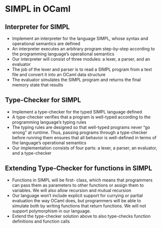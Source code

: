 # SIMPL in OCaml

## Interpreter for SIMPL
* Implement an interpreter for the language SIMPL, whose syntax and operational semantics are defined
* An interpreter executes an arbitrary program step-by-step according to the programming language’s operational semantics
* Our interpreter will consist of three modules: a lexer, a parser, and an evaluator
* The job of the lexer and parser is to read a SIMPL program from a text file and convert it into an OCaml data structure
* The evaluator simulates the SIMPL program and returns the final memory state that results

## Type-Checker for SIMPL
* Implement a type-checker for the typed SIMPL language defined
* A type-checker verifies that a program is well-typed according to the programming language’s typing rules
* The typing rules are designed so that well-typed programs never “go wrong” at runtime. Thus, passing programs through a type-checker before running them ensures that all behavior is well-defined in terms of the language’s operational semantics
* Our implementation consists of four parts: a lexer, a parser, an evaluator, and a type-checker

## Extending Type-Checker for functions in SIMPL
* Functions in SIMPL will be first- class, which means that programmers can pass them as parameters to other functions or assign them to variables. We will also allow recursion and mutual recursion
* Our language won’t include explicit support for currying or partial evaluation the way OCaml does, but programmers will be able to simulate both by writing functions that return functions. We will not support polymorphism in our language.
* Extend the type-checker solution above to also type-checks function definitions and function calls
